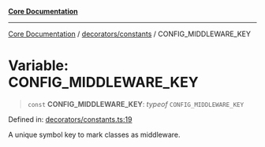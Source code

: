 [**Core Documentation**](../../../README.md)

***

[Core Documentation](../../../README.md) / [decorators/constants](../README.md) / CONFIG\_MIDDLEWARE\_KEY

# Variable: CONFIG\_MIDDLEWARE\_KEY

> `const` **CONFIG\_MIDDLEWARE\_KEY**: *typeof* `CONFIG_MIDDLEWARE_KEY`

Defined in: [decorators/constants.ts:19](https://github.com/stonemjs/core/blob/e2fddc9518734748c09a72d4b4064dd1d4c1288c/src/decorators/constants.ts#L19)

A unique symbol key to mark classes as middleware.

